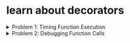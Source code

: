 # learn about decorators


<details>
<summary>
Problem 1: Timing Function Execution
</summary>
Problem: Write a decorator that measures the time a function takes to execute.
</details>


<details>
<summary>
Problem 2: Debugging Function Calls
</summary>
Problem: Create a decorator to print the function name and the values of its arguments every time the function is called.
</details>
